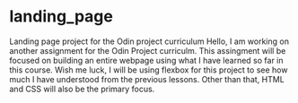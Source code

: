 # landing_page
Landing page project for the Odin project curriculum 
Hello, I am working on another assignment for the Odin Project curriculm. This assingment will be focused on building an entire webpage using what I have learned so far in this course. Wish me luck, I will be using flexbox for this project to see how much I have understood from the previous lessons. Other than that, HTML and CSS will also be the primary focus. 
